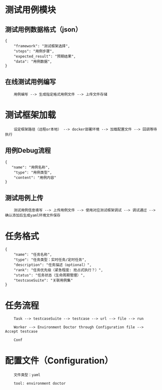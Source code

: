# 测试用例模块

## 测试用例数据格式（json）
    {
        "framework": "测试框架选择",
        "steps": "用例步骤",
        "expected_result": "预期结果",
        "data": "用例数据",
    }

## 在线测试用例编写

```
    用例编写 --> 生成指定格式用例文件 --> 上传文件存储
```

# 测试框架加载
~~~
    设定框架路径（远程or本地） --> docker部署环境 --> 加载配置文件 --> 回调等待执行
~~~ 

## 用例Debug流程

    {
       "name": "用例名称",
        "type": "用例类型", 
        "content": "用例内容"
    }

## 测试用例上传

~~~ 
    测试用例信息填写 --> 上传用例文件 --> 使用对应测试框架调试 --> 调试通过 --> 确认添加后生成yaml环境文件保存
~~~ 


# 任务格式
    
    {
        "name": "任务名称",
        "type": "任务类型：实时任务/定时任务",
        "description": "任务描述（optional）",
        "rank": "任务优先级（紧急程度: 抢占式执行？）",
        "status": "任务状态（生命周期管理）",
        "testcaseSuite": "关联用例集"
    }

# 任务流程

~~~ 
    Task --> testcaseSuite --> testcase --> url --> file --> run
    
    Worker --> Environment Doctor through Configuration file --> Accept testcase
    
    Conf
~~~ 

# 配置文件（Configuration）

~~~ 
    文件类型：yaml
    
    tool: environment doctor
~~~ 
